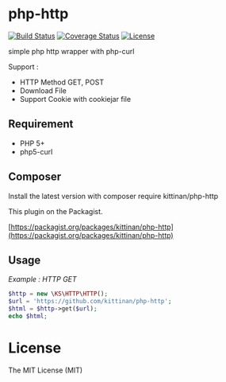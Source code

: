 php-http
========
[![Build Status](https://travis-ci.org/kittinan/php-http.svg?branch=master)](https://travis-ci.org/kittinan/php-http)
[![Coverage Status](https://coveralls.io/repos/kittinan/php-http/badge.svg?branch=master)](https://coveralls.io/r/kittinan/php-http?branch=master)
[![License](https://poser.pugx.org/kittinan/php-http/license.svg)](https://packagist.org/packages/kittinan/php-http)

simple php http wrapper with php-curl

Support :

- HTTP Method GET, POST
- Download File
- Support Cookie with cookiejar file

## Requirement
* PHP 5+
* php5-curl

## Composer

Install the latest version with composer require kittinan/php-http

This plugin on the Packagist.

[https://packagist.org/packages/kittinan/php-http](https://packagist.org/packages/kittinan/php-http)

## Usage
*Example : HTTP GET*
```php
$http = new \KS\HTTP\HTTP();
$url = 'https://github.com/kittinan/php-http';
$html = $http->get($url);
echo $html;
```


License
=======
The MIT License (MIT)

